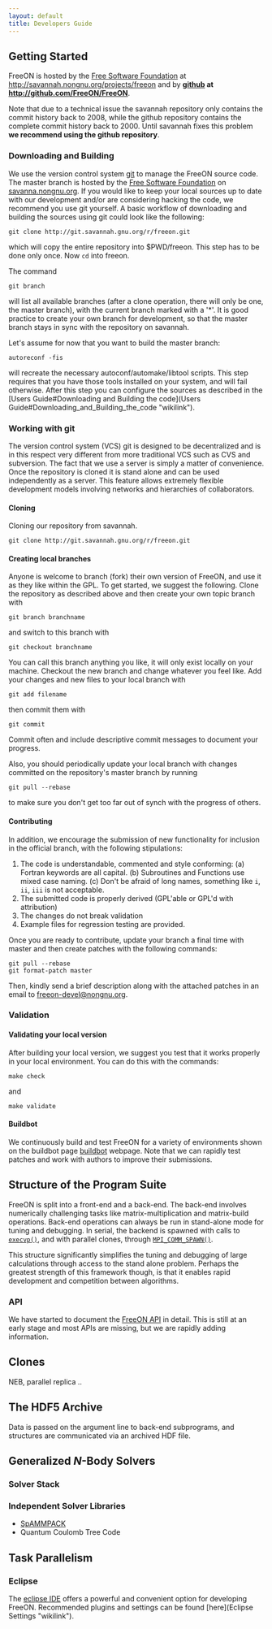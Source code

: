```yaml
---
layout: default
title: Developers Guide
---
```


Getting Started
---------------

FreeON is hosted by the [Free Software Foundation](http://www.fsf.org/) at [<http://savannah.nongnu.org/projects/freeon>](http://savannah.nongnu.org/projects/freeon) and by **[github](http://github.com) at [<http://github.com/FreeON/FreeON>](http://github.com/FreeON/FreeON)**.

Note that due to a technical issue the savannah repository only contains the commit history back to 2008, while the github repository contains the complete commit history back to 2000. Until savannah fixes this problem **we recommend using the github repository**.

### Downloading and Building

We use the version control system [git](http://git-scm.com) to manage the FreeON source code. The master branch is hosted by the [Free Software Foundation](http://fsf.org) on [savanna.nongnu.org](http://savannah.nongnu.org/projects/freeon). If you would like to keep your local sources up to date with our development and/or are considering hacking the code, we recommend you use git yourself. A basic workflow of downloading and building the sources using git could look like the following:

    git clone http://git.savannah.gnu.org/r/freeon.git

which will copy the entire repository into \$PWD/freeon. This step has to be done only once. Now `cd` into freeon.

The command

    git branch

will list all available branches (after a clone operation, there will only be one, the master branch), with the current branch marked with a '\*'. It is good practice to create your own branch for development, so that the master branch stays in sync with the repository on savannah.

Let's assume for now that you want to build the master branch:

    autoreconf -fis

will recreate the necessary autoconf/automake/libtool scripts. This step requires that you have those tools installed on your system, and will fail otherwise. After this step you can configure the sources as described in the [Users Guide\#Downloading and Building the code](Users Guide#Downloading_and_Building_the_code "wikilink").

### Working with git

The version control system (VCS) git is designed to be decentralized and is in this respect very different from more traditional VCS such as CVS and subversion. The fact that we use a server is simply a matter of convenience. Once the repository is cloned it is stand alone and can be used independently as a server. This feature allows extremely flexible development models involving networks and hierarchies of collaborators.

#### Cloning

Cloning our repository from savannah.

    git clone http://git.savannah.gnu.org/r/freeon.git

#### Creating local branches

Anyone is welcome to branch (fork) their own version of FreeON, and use it as they like within the GPL. To get started, we suggest the following. Clone the repository as described above and then create your own topic branch with

    git branch branchname

and switch to this branch with

    git checkout branchname

You can call this branch anything you like, it will only exist locally on your machine. Checkout the new branch and change whatever you feel like. Add your changes and new files to your local branch with

    git add filename

then commit them with

    git commit

Commit often and include descriptive commit messages to document your progress.

Also, you should periodically update your local branch with changes committed on the repository's master branch by running

    git pull --rebase

to make sure you don't get too far out of synch with the progress of others.

#### Contributing

In addition, we encourage the submission of new functionality for inclusion in the official branch, with the following stipulations:

1.  The code is understandable, commented and style conforming: (a) Fortran keywords are all capital. (b) Subroutines and Functions use mixed case naming. (c) Don't be afraid of long names, something like `i`, `ii`, `iii` is not acceptable.
2.  The submitted code is properly derived (GPL'able or GPL'd with attribution)
3.  The changes do not break validation
4.  Example files for regression testing are provided.

Once you are ready to contribute, update your branch a final time with master and then create patches with the following commands:

    git pull --rebase
    git format-patch master

Then, kindly send a brief description along with the attached patches in an email to <freeon-devel@nongnu.org>.

### Validation

#### Validating your local version

After building your local version, we suggest you test that it works properly in your local environment. You can do this with the commands:

    make check

and

    make validate

#### Buildbot

We continuously build and test FreeON for a variety of environments shown on the buildbot page [buildbot](http://www.freeon.org:8010) webpage. Note that we can rapidly test patches and work with authors to improve their submissions.

Structure of the Program Suite
------------------------------

FreeON is split into a front-end and a back-end. The back-end involves numerically challenging tasks like matrix-multiplication and matrix-build operations. Back-end operations can always be run in stand-alone mode for tuning and debugging. In serial, the backend is spawned with calls to [`execvp()`](http://linux.die.net/man/3/execvp), and with parallel clones, through [`MPI_COMM_SPAWN()`](http://linux.die.net/man/3/mpi_comm_spawn).

This structure significantly simplifies the tuning and debugging of large calculations through access to the stand alone problem. Perhaps the greatest strength of this framework though, is that it enables rapid development and competition between algorithms.

### API

We have started to document the [FreeON API](http://www.freeon.org/FreeON_API) in detail. This is still at an early stage and most APIs are missing, but we are rapidly adding information.

Clones
------

NEB, parallel replica ..

The HDF5 Archive
----------------

Data is passed on the argument line to back-end subprograms, and structures are communicated via an archived HDF file.

Generalized *N*-Body Solvers
----------------------------

### Solver Stack

### Independent Solver Libraries

-   [SpAMMPACK](SpAMMPACK "wikilink")
-   Quantum Coulomb Tree Code

Task Parallelism
----------------

### Eclipse

The [eclipse IDE](http://www.eclipse.org/) offers a powerful and convenient option for developing FreeON. Recommended plugins and settings can be found [here](Eclipse Settings "wikilink").
